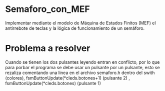 # Semaforo_con_MEF
Implementar mediante el modelo de Máquina de Estados Finitos (MEF) el antirrebote de teclas y la lógica de funcionamiento de un semáforo.
# Problema a resolver
Cuando se tienen los dos pulsantes leyendo entran en conflicto, por lo que para porbar el programa se debe usar un pulsante por un pulsante, esto se rezaliza comentando una linea en el archivo semaforo.h dentro del swith (colores), fsmButtonUpdate(*cleds.botones+1) (pulsante 2) , fsmButtonUpdate(*cleds.botones) (pulsante 1)
